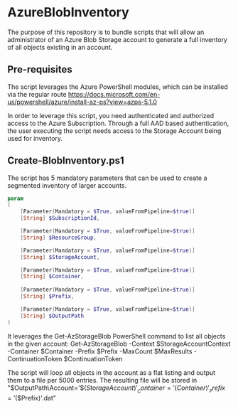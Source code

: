 # AzureBlobInventory

The purpose of this repository is to bundle scripts that will allow an administrator of an Azure Blob Storage account to generate a full inventory of all objects existing in an account.

## Pre-requisites

The script leverages the Azure PowerShell modules, which can be installed via the regular route
https://docs.microsoft.com/en-us/powershell/azure/install-az-ps?view=azps-5.1.0

In order to leverage this script, you need authenticated and authorized access to the Azure Subscription.
Through a full AAD based authentication, the user executing the script needs access to the Storage Account being used for inventory.

## Create-BlobInventory.ps1

The script has 5 mandatory parameters that can be used to create a segmented inventory of larger accounts.

```powershell
param
(
    [Parameter(Mandatory = $True, valueFromPipeline=$true)]
    [String] $SubscriptionId,

    [Parameter(Mandatory = $True, valueFromPipeline=$true)]
    [String] $ResourceGroup,

    [Parameter(Mandatory = $True, valueFromPipeline=$true)]
    [String] $StorageAccount,

    [Parameter(Mandatory = $True, valueFromPipeline=$true)]
    [String] $Container,
    
    [Parameter(Mandatory = $True, valueFromPipeline=$true)]
    [String] $Prefix,

    [Parameter(Mandatory = $True, valueFromPipeline=$true)]
    [String] $OutputPath
)
```

It leverages the Get-AzStorageBlob PowerShell command to list all objects in the given account:
Get-AzStorageBlob -Context $StorageAccountContext -Container $Container -Prefix $Prefix -MaxCount $MaxResults -ContinuationToken $ContinuationToken

The script will loop all objects in the account as a flat listing and output them to a file per 5000 entries.
The resulting file will be stored in "$OutputPath\Account='$($StorageAccount)'__Container='$($Container)'__Prefix='$($Prefix)'.dat"